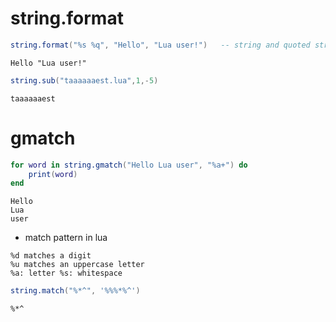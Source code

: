 # string.format
```lua
string.format("%s %q", "Hello", "Lua user!")   -- string and quoted string
```
```
Hello "Lua user!"
```
```lua
string.sub("taaaaaaest.lua",1,-5)
```
```
taaaaaaest
```

# gmatch
```lua
for word in string.gmatch("Hello Lua user", "%a+") do
    print(word)
end
```
```
Hello
Lua
user
```
- match pattern in lua
```
%d matches a digit
%u matches an uppercase letter
%a: letter %s: whitespace
```
```lua
string.match("%*^", '%%%*%^')
```
```
%*^
```
